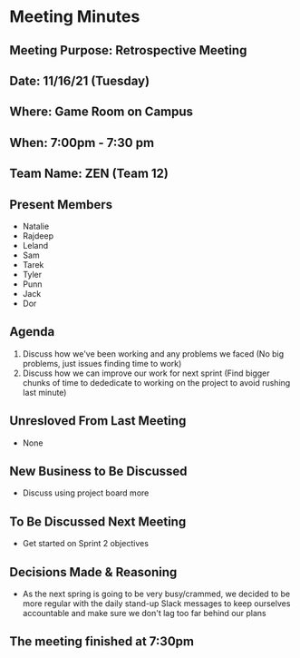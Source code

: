 # Meeting Minutes

## Meeting Purpose: Retrospective Meeting

## Date: 11/16/21 (Tuesday)

## Where: Game Room on Campus

## When: 7:00pm - 7:30 pm

## Team Name: ZEN (Team 12)

## Present Members

- Natalie
- Rajdeep
- Leland
- Sam
- Tarek
- Tyler
- Punn
- Jack
- Dor

## Agenda

1. Discuss how we've been working and any problems we faced (No big problems, just issues finding time to work)
2. Discuss how we can improve our work for next sprint (Find bigger chunks of time to dededicate to working on the project to avoid rushing last minute)

## Unresloved From Last Meeting

- None

## New Business to Be Discussed

- Discuss using project board more

## To Be Discussed Next Meeting

- Get started on Sprint 2 objectives

## Decisions Made & Reasoning

- As the next spring is going to be very busy/crammed, we decided to be more regular with the daily stand-up Slack messages to keep ourselves accountable and make sure we don't lag too far behind our plans

## The meeting finished at 7:30pm
